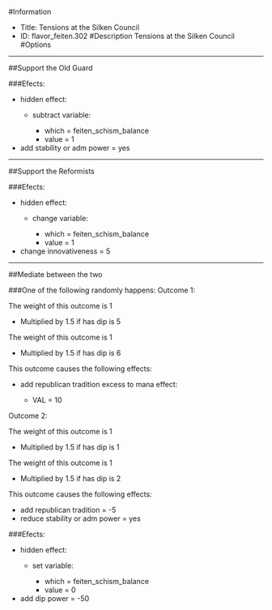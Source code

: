 #Information
 - Title: Tensions at the Silken Council
 - ID: flavor_feiten.302
#Description
Tensions at the Silken Council
#Options

___
##Support the Old Guard

###Efects:<ul><li>hidden effect:</li><ul><li>subtract variable:</li><ul><li>which = feiten_schism_balance</li><li>value = 1</li></ul></ul><li>add stability or adm power = yes</li></ul>

___
##Support the Reformists

###Efects:<ul><li>hidden effect:</li><ul><li>change variable:</li><ul><li>which = feiten_schism_balance</li><li>value = 1</li></ul></ul><li>change innovativeness = 5</li></ul>

___
##Mediate between the two

###One of the following randomly happens:
Outcome 1:

The weight of this outcome is 1
 - Multiplied by 1.5 if has dip is 5

The weight of this outcome is 1
 - Multiplied by 1.5 if has dip is 6

This outcome causes the following effects:<ul><li>add republican tradition excess to mana effect:</li><ul><li>VAL = 10</li></ul></ul>
Outcome 2:

The weight of this outcome is 1 
 - Multiplied by 1.5 if has dip is 1

The weight of this outcome is 1 
 - Multiplied by 1.5 if has dip is 2

This outcome causes the following effects:<ul><li>add republican tradition = -5</li><li>reduce stability or adm power = yes</li></ul>

###Efects:<ul><li>hidden effect:</li><ul><li>set variable:</li><ul><li>which = feiten_schism_balance</li><li>value = 0</li></ul></ul><li>add dip power = -50</li></ul>

